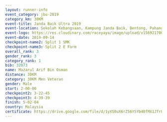 ```yaml
---
layout: runner-info 
event_category: jbu-2019 
category_km: 30KM 
event-title: Janda Baik Ultra 2019 
event-location: Sekolah Kebangsaan, Kampung Janda Baik, Bentong, Pahang, Malaysia 
event-logo: https://res.cloudinary.com/raceyaya/image/upload/v1569217009/logo/janda-baik_vch1pc.jpg 
event-date: 2019-09-14 
checkpoint-name2: Split 1 SMK 
checkpoint-name3: Split 2 E Farm 
overall_rank: 3
gender_rank: 3
category_rank: 1
bib: 32073
name: Mazarul Arif Bin Osman
distance: 30KM
category: 30KM Men Veteran
gender: Male
start: 2-00-00
checkpoint2: 3-22-45
checkpoint3: 4-39-39
finish: 5-02-04
country: Malaysia
certificate: https://drive.google.com/file/d/1yXS0uX6rZ56YSYb40fMX1JTrO42FLYpo/view?usp=sharing
---
```

